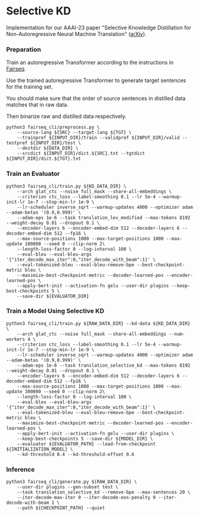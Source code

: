 # Selective KD
Implementation for our AAAI-23 paper "Selective Knowledge Distillation for Non-Autoregressive Neural Machine Translation" ([arXiv](https://arxiv.org/pdf/2303.17910.pdf)).

### Preparation
Train an autoregressive Transformer according to the instructions in [Fairseq](https://github.com/pytorch/fairseq).

Use the trained autoregressive Transformer to generate target sentences for the training set.

You should make sure that the order of source sentences in distilled data matches that in raw data.

Then binarize raw and distilled data respectively.

```
python3 fairseq_cli/preprocess.py \
    --source-lang ${SRC} --target-lang ${TGT} \
    --trainpref ${INPUT_DIR}/train --validpref ${INPUT_DIR}/valid --testpref ${INPUT_DIR}/test \
    --destdir ${DATA_DIR} \
    --srcdict ${INPUT_DIR}/dict.${SRC}.txt --tgtdict ${INPUT_DIR}/dict.${TGT}.txt
```

### Train an Evaluator
```
python3 fairseq_cli/train.py ${KD_DATA_DIR} \
    --arch glat_ctc --noise full_mask --share-all-embeddings \
    --criterion ctc_loss --label-smoothing 0.1 --lr 5e-4 --warmup-init-lr 1e-7 --stop-min-lr 1e-9 \
    --lr-scheduler inverse_sqrt --warmup-updates 4000 --optimizer adam --adam-betas '(0.9,0.999)' \
    --adam-eps 1e-6 --task translation_lev_modified --max-tokens 8192 --weight-decay 0.01 --dropout 0.1 \
    --encoder-layers 6 --encoder-embed-dim 512 --decoder-layers 6 --decoder-embed-dim 512 --fp16 \
    --max-source-positions 1000 --max-target-positions 1000 --max-update 100000 --seed 0 --clip-norm 2\
    --length-loss-factor 0 --log-interval 100 \
    --eval-bleu --eval-bleu-args '{"iter_decode_max_iter":0,"iter_decode_with_beam":1}' \
    --eval-tokenized-bleu --eval-bleu-remove-bpe --best-checkpoint-metric bleu \
    --maximize-best-checkpoint-metric --decoder-learned-pos --encoder-learned-pos \
    --apply-bert-init --activation-fn gelu --user-dir plugins --keep-best-checkpoints 5 \
    --save-dir ${EVALUATOR_DIR}
```

### Train a Model Using Selective KD
```
python3 fairseq_cli/train.py ${RAW_DATA_DIR} --kd-data ${KD_DATA_DIR} \
    --arch glat_ctc --noise full_mask --share-all-embeddings --num-workers 4 \
    --criterion ctc_loss --label-smoothing 0.1 --lr 5e-4 --warmup-init-lr 1e-7 --stop-min-lr 1e-9 \
    --lr-scheduler inverse_sqrt --warmup-updates 4000 --optimizer adam --adam-betas '(0.9,0.999)' \
    --adam-eps 1e-6 --task translation_selective_kd --max-tokens 8192 --weight-decay 0.01 --dropout 0.1 \
    --encoder-layers 6 --encoder-embed-dim 512 --decoder-layers 6 --decoder-embed-dim 512 --fp16 \
    --max-source-positions 1000 --max-target-positions 1000 --max-update 300000 --seed 0 --clip-norm 2\
    --length-loss-factor 0 --log-interval 100 \
    --eval-bleu --eval-bleu-args '{"iter_decode_max_iter":0,"iter_decode_with_beam":1}' \
    --eval-tokenized-bleu --eval-bleu-remove-bpe --best-checkpoint-metric bleu \
    --maximize-best-checkpoint-metric --decoder-learned-pos --encoder-learned-pos \
    --apply-bert-init --activation-fn gelu --user-dir plugins \
    --keep-best-checkpoints 5 --save-dir ${MODEL_DIR} \
    --evaluator ${EVALUATOR_PATH} --load-from-checkpoint ${INITIALIZATION_MODEL} \
    --kd-threshold 0.4 --kd-threshold-offset 0.6
```

### Inference
```
python3 fairseq_cli/generate.py ${RAW_DATA_DIR} \
    --user-dir plugins --gen-subset test \
    --task translation_selective_kd --remove-bpe --max-sentences 20 \
    --iter-decode-max-iter 0 --iter-decode-eos-penalty 0 --iter-decode-with-beam 1 \
    --path ${CHECKPOINT_PATH} --quiet
```

